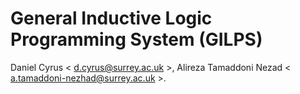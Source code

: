 # General Inductive Logic Programming System (GILPS)
Daniel Cyrus \< <d.cyrus@surrey.ac.uk> \>, Alireza Tamaddoni Nezad \< <a.tamaddoni-nezhad@surrey.ac.uk> \>.


